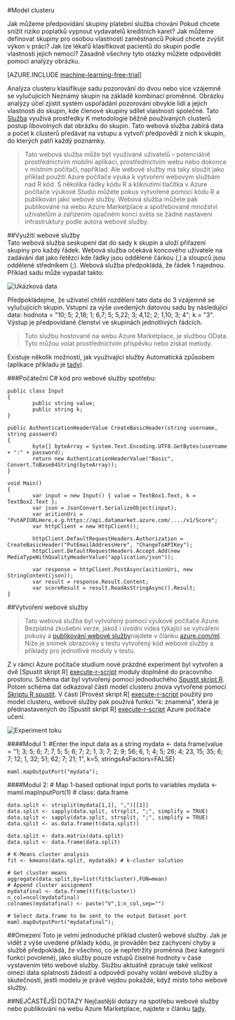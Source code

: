 <properties 
    pageTitle="Clusteru modelu | Microsoft Azure" 
    description="Model clusteru" 
    services="machine-learning" 
    documentationCenter="" 
    authors="FrancescaLazzeri" 
    manager="jhubbard" 
    editor="cgronlun"/>

<tags 
    ms.service="machine-learning" 
    ms.workload="data-services" 
    ms.tgt_pltfrm="na" 
    ms.devlang="na" 
    ms.topic="article" 
    ms.date="10/17/2016" 
    ms.author="lazzeri"/> 


#<a name="cluster-model"></a>Model clusteru    

Jak můžeme předpovídání skupiny platební služba chování Pokud chcete snížit riziko poplatků vypnout vydavatelů kreditních karet? Jak můžeme definovat skupiny pro osobou vlastností zaměstnanců Pokud chcete zvýšit výkon v práci? Jak lze lékařů klasifikovat pacientů do skupin podle vlastnosti jejich nemocí? Zásadně všechny tyto otázky můžete odpovědět pomocí analýzy obrázku.   


[AZURE.INCLUDE [machine-learning-free-trial](../../includes/machine-learning-free-trial.md)] 
   
Analýza clusteru klasifikuje sadu pozorování do dvou nebo více vzájemně se vylučujících Neznámý skupin na základě kombinací proměnné. Obrázku analýzy účel zjistit systém uspořádání pozorování obvykle lidí a jejich vlastnosti do skupin, kde členové skupiny sdílet vlastnosti společné. Tato [Služba](https://datamarket.azure.com/dataset/aml_labs/k_cluster_model) využívá prostředky K metodologie běžně používaných clusterů postup libovolných dat obrázku do skupin. Tato webová služba zabírá data a počet k clusterů předávat na vstupu a vytvoří předpovědí z nich k skupin, do kterých patří každý poznámky. 

>Tato webová služba může být využívané uživatelů – potenciálně prostřednictvím mobilní aplikaci, prostřednictvím webu nebo dokonce v místním počítači, například. Ale webové služby má taky sloužit jako příklad použití Azure počítače výuka k vytvoření webovým službám nad R kód. S několika řádky kódu R a kliknutími tlačítka v Azure počítače výukové Studio můžete pokus vytvořené pomocí kódu R a publikován jako webové služby. Webová služba můžete pak publikované na webu Azure Marketplace a spotřebované množství uživatelům a zařízením opačném konci světa se žádné nastavení infrastruktury podle autora webové služby.  

##<a name="consumption-of-web-service"></a>Využití webové služby   
Tato webová služba seskupení dat do sady k skupin a uloží přiřazení skupiny pro každý řádek. Webová služba očekává koncového uživatele na zadávání dat jako řetězci kde řádky jsou oddělené čárkou (,) a sloupců jsou oddělené středníkem (;). Webová služba předpokládá, že řádek 1 najednou. Příklad sadu může vypadat takto:

![Ukázková data][1]

Předpokládejme, že uživatel chtěli rozdělení tato data do 3 vzájemně se vylučujících skupin. Vstupní za výše uvedených datovou sadu by následující data: hodnota = "10; 5; 2,18; 1; 6,7; 5; 5,22; 3; 4,12; 2; 1,10; 3; 4"; k = "3". Výstup je předpovídané členství ve skupinách jednotlivých řádcích.

>Tuto službu hostované na webu Azure Marketplace, je službou OData. Tyto můžou volat prostřednictvím příspěvku nebo získat metody. 

Existuje několik možností, jak využívající služby Automatická způsobem (aplikace příkladu je [tady](http://microsoftazuremachinelearning.azurewebsites.net/ClusterModel.aspx )).

###<a name="starting-c-code-for-web-service-consumption"></a>Počáteční C# kód pro webové služby spotřebu:

    public class Input
    {
            public string value;
            public string k;
    }
    
    public AuthenticationHeaderValue CreateBasicHeader(string username, string password)
    {
            byte[] byteArray = System.Text.Encoding.UTF8.GetBytes(username + ":" + password);
            return new AuthenticationHeaderValue("Basic", Convert.ToBase64String(byteArray));
    }
    
    void Main()
    {
            var input = new Input() { value = TextBox1.Text, k = TextBox2.Text };
            var json = JsonConvert.SerializeObject(input);
            var acitionUri = "PutAPIURLHere,e.g.https://api.datamarket.azure.com/..../v1/Score";
            var httpClient = new HttpClient();
    
            httpClient.DefaultRequestHeaders.Authorization = CreateBasicHeader("PutEmailAddressHere", "ChangeToAPIKey");
            httpClient.DefaultRequestHeaders.Accept.Add(new MediaTypeWithQualityHeaderValue("application/json"));
    
            var response = httpClient.PostAsync(acitionUri, new StringContent(json));
            var result = response.Result.Content;
            var scoreResult = result.ReadAsStringAsync().Result;
    }




##<a name="creation-of-web-service"></a>Vytvoření webové služby  
>Tato webová služba byl vytvořený pomocí výukové počítače Azure. Bezplatná zkušební verze, jakož i úvodní videa týkající se vytváření pokusy a [publikování webové služby](machine-learning-publish-a-machine-learning-web-service.md)najdete v článku [azure.com/ml](http://azure.com/ml). Níže je snímek obrazovky s testu vytvořený kód webové služby a příklady pro jednotlivé moduly v testu.

Z v rámci Azure počítače studium nové prázdné experiment byl vytvořen a dvě [Spustit skript R] [ execute-r-script] moduly doplněné do pracovního prostoru. Schéma dat byl vytvořený pomocí jednoduchého [Spustit skript R][execute-r-script]. Potom schéma dat odkazoval části model clusteru znova vytvořené pomocí [Skriptu R spustit][execute-r-script]. V části [Provést skript R] [ execute-r-script] použitý pro model clusteru, webové služby pak používá funkci "k: znamená", která je přednastavených do [Spustit skript R] [ execute-r-script] Azure počítače učení.    
   

     
![Experiment toku][3]

####<a name="module-1"></a>Modul 1: 
    #Enter the input data as a string 
    mydata <- data.frame(value = "1; 3; 5; 6; 7; 7, 5; 5; 6; 7; 2; 1, 3; 7; 2; 9; 56; 6, 1; 4; 5; 26; 4; 23, 15; 35; 6; 7; 12; 1, 32; 51; 62; 7; 21; 1", k=5, stringsAsFactors=FALSE)
    
    maml.mapOutputPort("mydata");     
    

####<a name="module-2"></a>Modul 2:
    # Map 1-based optional input ports to variables
    mydata <- maml.mapInputPort(1) # class: data.frame

    data.split <- strsplit(mydata[1,1], ",")[[1]]
    data.split <- sapply(data.split, strsplit, ";", simplify = TRUE)
    data.split <- sapply(data.split, strsplit, ";", simplify = TRUE)
    data.split <- as.data.frame(t(data.split))

    data.split <- data.matrix(data.split)
    data.split <- data.frame(data.split)

    # K-Means cluster analysis
    fit <- kmeans(data.split, mydata$k) # k-cluster solution

    # Get cluster means 
    aggregate(data.split,by=list(fit$cluster),FUN=mean)
    # Append cluster assignment
    mydatafinal <- data.frame(t(fit$cluster))
    n_col=ncol(mydatafinal)
    colnames(mydatafinal) <- paste("V",1:n_col,sep="")

    # Select data.frame to be sent to the output Dataset port
    maml.mapOutputPort("mydatafinal");
   
 
##<a name="limitations"></a>Omezení
Toto je velmi jednoduché příklad clusterů webové služby. Jak je vidět z výše uvedené příklady kódu, je prováděn bez zachycení chyby a službě předpokládá, že všechno, co je nepřetržitý proměnná (bez kategorií funkcí povolené), jako služby pouze vstupů číselné hodnoty v čase vystavením této webové služby. Službu aktuálně zpracuje také velikost omezí data splatnosti žádostí a odpovědí povahy volání webové služby a skutečnosti, jestli modelu je právě vejdou pokaždé, když místo toho webové služby. 

##<a name="faq"></a>NEJČASTĚJŠÍ DOTAZY
Nejčastější dotazy na spotřebu webové služby nebo publikování na webu Azure Marketplace, najdete v článku [tady](machine-learning-marketplace-faq.md).

[1]: ./media/machine-learning-r-csharp-cluster-model/cluster-img1.png
[2]: ./media/machine-learning-r-csharp-cluster-model/cluster-img2.png
[3]: ./media/machine-learning-r-csharp-cluster-model/cluster-img3.png


<!-- Module References -->
[execute-r-script]: https://msdn.microsoft.com/library/azure/30806023-392b-42e0-94d6-6b775a6e0fd5/
 
